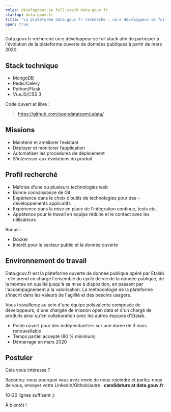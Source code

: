 ```yaml
---
roles: développeur·se full-stack data.gouv.fr
startup: data.gouv.fr
title: "La plateforme data.gouv.fr recherche : un·e développeur·se full-stack"
open: true
---
```


Data.gouv.fr recherche un·e développeur·se full stack afin de participer à l'évolution de la plateforme ouverte de données publiques à partir de mars 2020.


## Stack technique

- MongoDB
- Redis/Celery
- Python/Flask
- VueJS/CSS 3

Code ouvert et libre :

> https://github.com/opendatateam/udata/


## Missions

- Maintenir et améliorer l’existant
- Déployer et monitorer l’application
- Automatiser les procédures de déploiement
- S’intéresser aux évolutions du produit


## Profil recherché

- Maîtrise d’une ou plusieurs technologies web
- Bonne connaissance de Git
- Expérience dans le choix d’outils de technologies pour des - développements applicatifs
- Expérience dans la mise en place de l’intégration continue, tests etc.
- Appétence pour le travail en équipe réduite et le contact avec les utilisateurs

Bonus :

- Docker
- Intérêt pour le secteur public et la donnée ouverte


## Environnement de travail

Data.gouv.fr est la plateforme ouverte de donnée publique opéré par Etalab : elle prend en charge l'ensemble du cycle de vie de la donnée publique, de la montée en qualité jusqu'à sa mise à disposition, en passant par l'accompagnement à la valorisation. La méthodologie de la plateforme s'inscrit dans les valeurs de l'agilité et des besoins usagers.

Vous travaillerez au sein d'une équipe polyvalente composée de développeurs, d'une chargée de mission open data et d'un chargé de produits ainsi qu'en collaboration avec les autres équipes d'Etalab.

- Poste ouvert pour des indépendant·e·s sur une durée de 3 mois renouvellable
- Temps partiel accepté (80 % minimum)
- Démarrage en mars 2020

## Postuler

Cela vous intéresse ?

Racontez-nous pourquoi vous avez envie de nous rejoindre et parlez-nous de vous, envoyer votre LinkedIn/Github/autre : **candidature at data.gouv.fr**.

10-20 lignes suffisent ;)

À bientôt !
